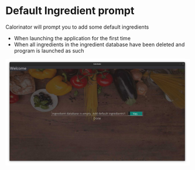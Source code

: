# Default Ingredient prompt

Calorinator will prompt you to add some default ingredients
* When launching the application for the first time
* When all ingredients in the ingredient database have been deleted and program is launched as such

![](https://raw.githubusercontent.com/MarkusOttela/ot-harjoitustyo/master/Documentation/Manual/Screenshots/0_default_ingredient_prompt/0.jpg)